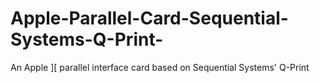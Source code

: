 # Apple-Parallel-Card-Sequential-Systems-Q-Print-
An Apple ][ parallel interface card based on Sequential Systems' Q-Print
